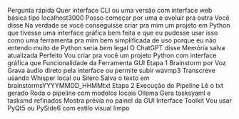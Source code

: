 Pergunta rápida
Quer interface CLI ou uma versão com interface web básica tipo localhost3000 Posso começar por uma e evoluir pra outra
Você disse
Na verdade se você conseguisse criar pra mim um projeto em Python que tivesse uma interface gráfica bem feita e que eu pudesse usar isso como uma ferramenta pra mim bem simplificada de uso porque eu não entendo muito de Python seria bem legal
O ChatGPT disse
Memória salva atualizada
Perfeito Vou criar pra você um projeto Python com interface gráfica que
 Funcionalidade da Ferramenta GUI
 Etapa 1  Brainstorm por Voz
Grava áudio direto pela interface ou permite subir wavmp3
Transcreve usando Whisper local ou Silero
Salva o texto em brainstormsYYYYMMDD_HHMMtxt
 Etapa 2  Execução do Pipeline
Lê o txt gerado
Roda o pipeline com modelos locais Ollama
Gera tasksyaml e tasksmd refinados
Mostra prévia no painel da GUI
 Interface Toolkit
Vou usar PyQt5 ou PySide6 com estilo visual limpo